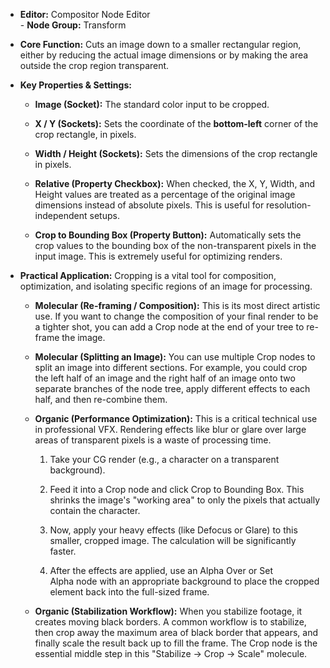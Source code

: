 - **Editor:** Compositor Node Editor  
- **Node Group:** Transform
    
- **Core Function:** Cuts an image down to a smaller rectangular region, either by reducing the actual image dimensions or by making the area outside the crop region transparent.
    
- **Key Properties & Settings:**
    
    - **Image (Socket):** The standard color input to be cropped.
        
    - **X / Y (Sockets):** Sets the coordinate of the **bottom-left** corner of the crop rectangle, in pixels.
        
    - **Width / Height (Sockets):** Sets the dimensions of the crop rectangle in pixels.
        
    - **Relative (Property Checkbox):** When checked, the X, Y, Width, and Height values are treated as a percentage of the original image dimensions instead of absolute pixels. This is useful for resolution-independent setups.
        
    - **Crop to Bounding Box (Property Button):** Automatically sets the crop values to the bounding box of the non-transparent pixels in the input image. This is extremely useful for optimizing renders.
        
- **Practical Application:** Cropping is a vital tool for composition, optimization, and isolating specific regions of an image for processing.
    
    - **Molecular (Re-framing / Composition):** This is its most direct artistic use. If you want to change the composition of your final render to be a tighter shot, you can add a Crop node at the end of your tree to re-frame the image.
        
    - **Molecular (Splitting an Image):** You can use multiple Crop nodes to split an image into different sections. For example, you could crop the left half of an image and the right half of an image onto two separate branches of the node tree, apply different effects to each half, and then re-combine them.
        
    - **Organic (Performance Optimization):** This is a critical technical use in professional VFX. Rendering effects like blur or glare over large areas of transparent pixels is a waste of processing time.
        
        1. Take your CG render (e.g., a character on a transparent background).
            
        2. Feed it into a Crop node and click Crop to Bounding Box. This shrinks the image's "working area" to only the pixels that actually contain the character.
            
        3. Now, apply your heavy effects (like Defocus or Glare) to this smaller, cropped image. The calculation will be significantly faster.
            
        4. After the effects are applied, use an Alpha Over or Set Alpha node with an appropriate background to place the cropped element back into the full-sized frame.
            
    - **Organic (Stabilization Workflow):** When you stabilize footage, it creates moving black borders. A common workflow is to stabilize, then crop away the maximum area of black border that appears, and finally scale the result back up to fill the frame. The Crop node is the essential middle step in this "Stabilize -> Crop -> Scale" molecule.